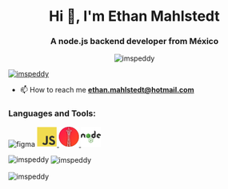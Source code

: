 <h1 align="center">Hi 👋, I'm Ethan Mahlstedt</h1>
<h3 align="center">A node.js backend developer from México</h3>

<p align="center"> <img src="https://komarev.com/ghpvc/?username=imspeddy&label=Profile%20views&color=0e75b6&style=for-the-badge" alt="imspeddy" /> </p>

<p align="left"> <a href="https://github.com/ryo-ma/github-profile-trophy"><img src="https://github-profile-trophy.vercel.app/?username=imspeddy&theme=discord&row=1&column=6&no-frame=true&no-bg=true" alt="imspeddy" /></a> </p>

- 📫 How to reach me **ethan.mahlstedt@hotmail.com**

<h3 align="left">Languages and Tools:</h3>
<p align="left"><img src="https://www.vectorlogo.zone/logos/figma/figma-icon.svg" alt="figma" width="40" height="40"/> </a> <a href="https://developer.mozilla.org/en-US/docs/Web/JavaScript" target="_blank" rel="noreferrer"> <img src="https://raw.githubusercontent.com/devicons/devicon/master/icons/javascript/javascript-original.svg" alt="javascript" width="40" height="40"/> </a> <a href="https://github.com/NeedleOrg/NeedleDB" target="_blank" rel="noreferrer"> <img src="https://raw.githubusercontent.com/ImSpeddy/ImSpeddy/main/res/needledbround.png" alt="NeedleDB" width="40" height="40"/> </a> <a href="https://nodejs.org" target="_blank" rel="noreferrer"> <img src="https://raw.githubusercontent.com/devicons/devicon/master/icons/nodejs/nodejs-original-wordmark.svg" alt="nodejs" width="40" height="40"/> </a></p>

<p><img align="left" src="https://github-readme-stats.vercel.app/api/top-langs?username=imspeddy&show_icons=true&locale=en&layout=compact&theme=radical" alt="imspeddy" /></p>
<p>&nbsp;<img align="center" src="https://github-readme-stats.vercel.app/api?username=imspeddy&show_icons=true&locale=en&theme=radical" alt="imspeddy" /></p>
<p><img align="center" src="https://github-readme-streak-stats.herokuapp.com/?user=imspeddy&theme=radical" alt="imspeddy" /></p>
